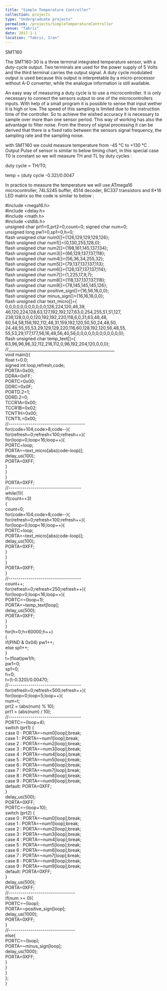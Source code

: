```yaml
---
title: "Simple Temperature Controller"
collection: projects
type: "Undergraduate projects"
permalink: /projects/SimpleTemperatureController
venue: "Tabriz"
date: 2017-1-1
location: "Tabriz, Iran"
---
```


SMT160

The SMT160-30 is a three terminal integrated temperature sensor, with a duty-cycle output. Two terminals are used for the power supply of 5 Volts and the third terminal carries the output signal. A duty cycle modulated output is used because this output is interpretable by a micro-processor without A-D converter, while the analogue information is still available.

An easy way of measuring a duty cycle is to use a microcontroller. It is only necessary to connect the sensors output to one of the microcontrollers inputs. With help of a small program it is possible to sense that input wether it is high or low. The speed of this sampling is limited due to the instruction time of the controller. So to achieve the wished accuracy it is necessary to sample over more than one sensor period. This way of working has also the advantage to filter noise. From the theory of signal processing it can be derived that there is a fixed ratio between the sensors signal frequency, the sampling rate and the sampling noise.

with SMT160 we could measure temperature from -45 °C to +130 °C . Output Pulse of sensor is similar to below timing chart, in this special case T0 is constant so we will measure TH and TL by duty cycles :

duty cycle = TH/T0;

temp = (duty cycle -0.32)/0.0047

In practice to measure the temperature we will use ATmega16 microcontroller, 74LS245 buffer, 4514 decoder, BC337 transistors and 8*16 LED matrix so the code is similar to below :

#include \<mega16.h>  
#include \<delay.h>  
#include \<math.h>  
#include \<stdlib.h>  
unsigned char  prt1=0,prt2=0,count=0;
signed char    num=0;    
unsigned long pw1=0,sp1=0,h=0;   
flash unsigned char num0[]={126,129,129,129,126};<br>
flash unsigned char num1[]={0,130,255,128,0};  
flash unsigned char num2[]={198,161,145,137,134};  
flash unsigned char num3[]={66,129,137,137,118};  
flash unsigned char num4[]={56,36,34,255,32};  
flash unsigned char num5[]={79,137,137,137,113};  
flash unsigned char num6[]={126,137,137,137,114};  
flash unsigned char num7[]={1,225,17,9,7};  
flash unsigned char num8[]={118,137,137,137,118};  
flash unsigned char num9[]={78,145,145,145,126};  
flash unsigned char positive_sign[]={16,56,16,0,0};  
flash unsigned char minus_sign[]={16,16,16,0,0};  
flash unsigned char text_micro[]={  
0,0,0,0,0,0,0,0,0,0,0,128,224,120,46,39,
46,120,224,128,63,127,192,192,127,63,0,254,255,51,51,127,
238,128,0,0,0,120,192,192,220,118,6,0,31,63,48,48,
60,54,58,156,192,112,48,31,159,192,120,50,50,24,48,50,
24,48,55,55,53,29,129,129,220,116,60,128,192,120,56,48,55,
55,53,29,177,177,56,16,48,56,40,56,0,0,0,0,0,0,0,0,0,0,0,0};  
flash unsigned char temp_text[]={
63,96,96,96,32,112,216,112,0,96,192,204,120,0,0,0};  
//_____________________________________________________        
void main(){  
float t=0.0;  
signed int loop,refresh,code;  
PORTA=0x00;  
DDRA=0xFF;  
PORTC=0x00;  
DDRC=0x0F;  
PORTD.2=1;  
DDRD.2=0;  
TCCR1A=0x00;  
TCCR1B=0x02;  
TCNT1H=0x00;  
TCNT1L=0x00;  
//--------------------------------------  
for(code=104;code>8;code--){  
for(refresh=0;refresh<100;refresh++){  
for(loop=0;loop<16;loop++){  
PORTC=loop;  
PORTA=~text_micro[abs(code-loop)];  
delay_us(100);  
PORTA=0XFF;  
    }  
  }  
}  
PORTA=0XFF;  
//------------------------------------  
while(1){  
if(count==3)  
{  
count=0;  
for(code=104;code>8;code--){   
for(refresh=0;refresh<100;refresh++){   
for(loop=0;loop<16;loop++){  
PORTC=loop;  
PORTA=~text_micro[abs(code-loop)];  
delay_us(100);  
PORTA=0XFF;  
    }  
  }  
}  
PORTA=0XFF;  
}  
//------------------------------------  
count++;  
for(refresh=0;refresh<250;refresh++){  
for(loop=0;loop<16;loop++){  
 PORTC=~(loop+1);  
 PORTA=~temp_text[loop];  
 delay_us(500);  
 PORTA=0XFF;  
     }  
 }  
for(h=0;h<60000;h++)  
   {  
   if(PIND & 0x04) pw1++;  
   else sp1++;  
   }  
 t=(float)pw1/h;  
 pw1=0;  
 sp1=0;  
 h=0;  
 t=(t-0.320)/0.00470;  
//------------------------------------  
for(refresh=0;refresh<500;refresh++){  
for(loop=0;loop<5;loop++){  
num=t;  
prt2 = (abs(num) % 10);  
prt1 = (abs(num) / 10);  
//------------------------------------  
PORTC=~(loop+4);  
switch (prt1) {  
case 0 : PORTA=~num0[loop];break;  
case 1 : PORTA=~num1[loop];break;  
case 2 : PORTA=~num2[loop];break;  
case 3 : PORTA=~num3[loop];break;  
case 4 : PORTA=~num4[loop];break;  
case 5 : PORTA=~num5[loop];break;  
case 6 : PORTA=~num6[loop];break;  
case 7 : PORTA=~num7[loop];break;  
case 8 : PORTA=~num8[loop];break;  
case 9 : PORTA=~num9[loop];break;  
default: PORTA=0XFF;  
 }  
delay_us(500);  
PORTA=0XFF;  
PORTC=~(loop+10);  
switch (prt2) {  
case 0 : PORTA=~num0[loop];break;  
case 1 : PORTA=~num1[loop];break;  
case 2 : PORTA=~num2[loop];break;  
case 3 : PORTA=~num3[loop];break;  
case 4 : PORTA=~num4[loop];break;  
case 5 : PORTA=~num5[loop];break;  
case 6 : PORTA=~num6[loop];break;  
case 7 : PORTA=~num7[loop];break;  
case 8 : PORTA=~num8[loop];break;  
case 9 : PORTA=~num9[loop];break;  
default: PORTA=0XFF;  
 }  
delay_us(500);  
PORTA=0XFF;  
//---------------------------------  
if(num >= 0){  
 PORTC=~(loop);  
 PORTA=~positive_sign[loop];  
 delay_us(1000);  
 PORTA=0XFF;  
 }  
//---------------------------------  
else{  
 PORTC=~(loop);  
 PORTA=~minus_sign[loop];  
 delay_us(1000);  
 PORTA=0XFF;  
    }  
   }  
  }  
 };  
}  
